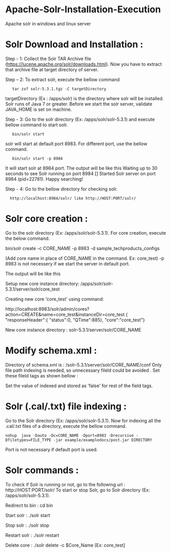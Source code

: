 # Apache-Solr-Installation-Execution
Apache solr in windows and linux server

# Solr Download and Installation :
Step - 1: Collect the Solr TAR Archive file (https://lucene.apache.org/solr/downloads.html). Now you have to extract that archive file at target directory of server.

Step – 2: To extract solr, execute the bellow command 

       tar zxf solr-5.3.1.tgz -C targetDirectory
       
targetDirectory (Ex : /apps/solr)  is the directory where solr will be installed. Solr runs of Java 7 or greater. Before we start the solr server, validate JAVA_HOME is set on machine.

Step - 3: Go to the solr directory (Ex: /apps/solr/solr-5.3.1) and execute bellow command to start solr.

       bin/solr start
solr will start at default port 8983. For different port, use the bellow command.

       bin/solr start -p 8984
       
It will start solr at 8984 port. The output will be like this
        Waiting up to 30 seconds to see Solr running on port 8984 [\]
       Started Solr server on port 8984 (pid=22781). Happy searching!

Step - 4: Go to the bellow directory for checking solr.

      http://localhost:8984/solr/ like http://HOST:PORT/solr/
      
# Solr core creation : 
Go to the solr directory (Ex: /apps/solr/solr-5.3.1).
For core creation, execute the below command.

bin/solr create -c CORE_NAME -p 8983 -d sample_techproducts_configs

(Add core name in place of CORE_NAME in the command. Ex: core_test)
 -p 8983 is not necessery if we start the server in default port.
 
The output will be like this

Setup new core instance directory:
/apps/solr/solr-5.3.1/server/solr/core_test

Creating new core 'core_test' using command:

http://localhost:8983/solr/admin/cores?action=CREATE&name=core_test&instanceDir=core_test
{
  "responseHeader":{
    "status":0,
    "QTime":885},
  "core":"core_test"}
  
New core instance directory : solr-5.3.1/server/solr/CORE_NAME

# Modify schema.xml :

Directory of schema.xml is : /solr-5.3.1/server/solr/CORE_NAME/conf
Only file path indexing is needed, so unnecessary fileld could be avoided . Set these fileld tags as shown bellow :

 <field name="_version_" type="long" indexed="true" stored="true"/>
<field name="_root_" type="string" indexed="true" stored="false"/>
<field name="id" type="string" indexed="true" stored="true" required="true" multiValued="false" />
<field name="store" type="location" indexed="true" stored="true"/>
<field name="url" type="text_general" indexed="false" stored="false"/>
<field name="links" type="string" indexed="true" stored="true" multiValued="true"/>
 <field name="_src_" type="string" indexed="false" stored="true"/>
<field name="includes" type="text_general" indexed="true" stored="true" termVectors="true" termPositions="true" termOffsets="true" />

Set the value of indexed and stored as 'false' for rest of the field tags.

# Solr (.cal/.txt) file indexing :
Go to the Solr directory (Ex: /apps/solr/solr-5.3.1).
Now for indexing all the .cal/.txt files of a directory, execute the bellow command.

    nohup  java -Dauto -Dc=CORE_NAME -Dport=8983 -Drecursive -Dfiletypes=FILE_TYPE -jar example/exampledocs/post.jar DIRECTORY
    
Port is not necessary if default port is used.

# Solr commands :
To check if Solr is running or not, go to the following url : http://HOST:PORT/solr/
To start or stop Solr, go to Solr directory (Ex: /apps/solr/solr-5.3.1).

Redirect to bin : cd bin

Start solr : ./solr start

Stop solr : ./solr stop

Restart solr : ./solr restart

Delete core : ./solr delete -c $Core_Name [Ex: core_test]

